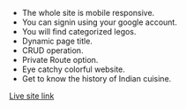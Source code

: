 * The whole site is mobile responsive.
* You can signin using your google account.
* You will find categorized legos.
* Dynamic page title.
* CRUD operation.
* Private Route option.
* Eye catchy colorful website.
* Get to know the history of Indian cuisine.

[Live site link](https://lego-mart.web.app)